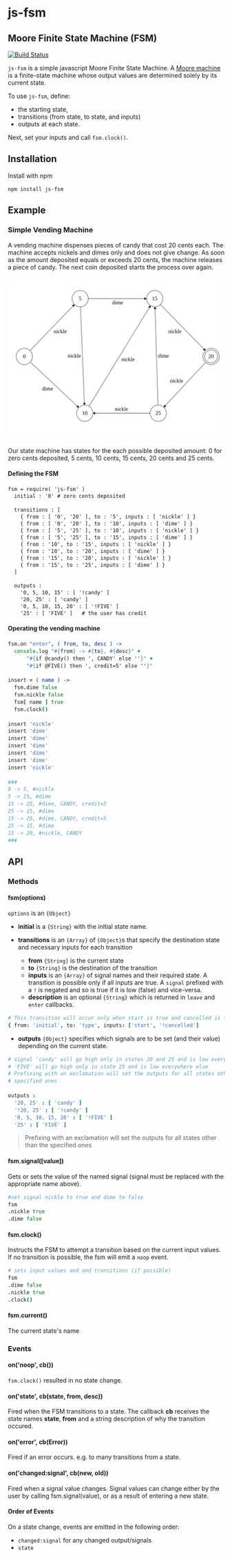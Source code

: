 # js-fsm
## Moore Finite State Machine (FSM)
[![Build Status](https://travis-ci.org/venkatperi/js-fsm.svg?branch=master)](https://travis-ci.org/venkatperi/js-fsm)


`js-fsm` is a simple javascript Moore Finite State Machine. A [Moore machine](https://en.wikipedia.org/wiki/Moore_machine) is a finite-state machine whose output values are determined solely by its current state.

To use `js-fsm`, define:
* the starting state,
* transitions (from state, to state, and inputs)
* outputs at each state.

Next, set your inputs and call `fsm.clock()`.

## Installation

Install with npm

```shell
npm install js-fsm
```

## Example
### Simple Vending Machine

A vending machine dispenses pieces of candy that cost 20 cents each. The machine accepts nickels and dimes only and does not give change. As soon as the amount deposited equals or exceeds 20 cents, the machine releases a piece of candy. The next coin deposited starts the process over again.

![](assets/vending.svg)

Our state machine has states for the each possible deposited amount: 0 for zero cents deposited, 5 cents, 10 cents, 15 cents, 20 cents and 25 cents.


#### Defining the FSM
```
fsm = require( 'js-fsm' )
  initial : '0'	# zero cents deposited

  transitions : [
    { from : [ '0', '20' ], to : '5', inputs : [ 'nickle' ] }
    { from : [ '0', '20' ], to : '10', inputs : [ 'dime' ] }
    { from : [ '5', '25' ], to : '10', inputs : [ 'nickle' ] }
    { from : [ '5', '25' ], to : '15', inputs : [ 'dime' ] }
    { from : '10', to : '15', inputs : [ 'nickle' ] }
    { from : '10', to : '20', inputs : [ 'dime' ] }
    { from : '15', to : '20', inputs : [ 'nickle' ] }
    { from : '15', to : '25', inputs : [ 'dime' ] }
  ]

  outputs :
    '0, 5, 10, 15' : [ '!candy' ]
    '20, 25' : [ 'candy' ]
    '0, 5, 10, 15, 20' : [ '!FIVE' ]
    '25' : [ 'FIVE' ]	# the user has credit
```

#### Operating the vending machine

```coffeescript
fsm.on "enter", ( from, to, desc ) ->
  console.log "#{from} -> #{to}, #{desc}" +
      "#{if @candy() then ', CANDY' else ''}" +
      "#{if @FIVE() then ', credit=5' else ''}"

insert = ( name ) ->
  fsm.dime false
  fsm.nickle false
  fsm[ name ] true
  fsm.clock()

insert 'nickle'
insert 'dime'
insert 'dime'
insert 'dime'
insert 'dime'
insert 'dime'
insert 'nickle'

###
0 -> 5, #nickle
5 -> 15, #dime
15 -> 25, #dime, CANDY, credit=5
25 -> 15, #dime
15 -> 25, #dime, CANDY, credit=5
25 -> 15, #dime
15 -> 20, #nickle, CANDY
###
```

## API

### Methods

#### fsm(options)

`options` is an `{Object}`

* **initial** is a `{String}` with the initial state name.

* **transitions** is an `{Array}` of `{Object}`s that specify the destination state and necessary inputs for each transition

  * **from** `{String}` is the current state
  * **to** `{String}` is the destination of the transition
  * **inputs** is an `{Array}` of signal names and their required state. A transition is possible only if all inputs are true. A `signal` prefixed with a `!` is negated and so is true if it is low (false) and vice-versa.
  * **description** is an optional `{String}` which is returned in `leave` and `enter` callbacks.

```coffeescript
# This transition will occur only when start is true and cancelled is false
{ from: 'initial', to: 'type', inputs: ['start', '!cancelled']
```

* **outputs** `{Object}` specifies which signals  are to be set (and their value) depending on the current state.

```coffeescript
# signal 'candy' will go high only in states 20 and 25 and is low everywhere else
# 'FIVE' will go high only in state 25 and is low everywhere else
# Prefixing with an exclamation will set the outputs for all states other than the
# specified ones

outputs :
  '20, 25' : [ 'candy' ]
  '!20, 25' : [ '!candy' ]
  '0, 5, 10, 15, 20' : [ '!FIVE' ]
  '25' : [ 'FIVE' ]
```

> Prefixing with an exclamation will set the outputs for all states other than the specified ones

#### fsm.signal([value])

Gets or sets the value of the named signal (signal must be replaced with the appropriate name above).

```coffeescript
#set signal nickle to true and dime to false
fsm
.nickle true
.dime false
```

#### fsm.clock()

Instructs the FSM to attempt a transition based on the current input values. If no transition is possible, the fsm will emit a `noop` event. 

```coffeescript
# sets input values and and transitions (if possible)
fsm
.dime false
.nickle true
.clock()
```

#### fsm.current()
The current state's name

### Events 

#### on('noop', cb())

`fsm.clock()` resulted in no state change.

#### on('state', cb(state, from, desc))

Fired when the FSM transitions to a state. The callback **cb** receives the state names **state**, **from** and a string description of why the transition occured.

#### on('error', cb(Error))
Fired if an error occurs. e.g. to many transitions from a state.

#### on('changed:signal', cb(new, old))
Fired when a signal value changes. Signal values can change either by the user by calling fsm.signal(value), or as a result of entering a new state.

#### Order of Events

On a state change, events are emitted in the following order:
* `changed:signal` for any changed output/signals
* `state`


